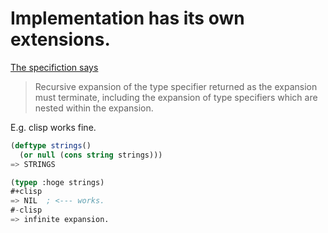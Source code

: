 # Implementation has its own extensions.
[The specifiction says](http://www.lispworks.com/documentation/HyperSpec/Body/m_deftp.htm)

> Recursive expansion of the type specifier returned as the expansion must terminate, including the expansion of type specifiers which are nested within the expansion. 

E.g. clisp works fine.

```lisp
(deftype strings()
  (or null (cons string strings)))
=> STRINGS

(typep :hoge strings)
#+clisp
=> NIL  ; <--- works.
#-clisp
=> infinite expansion.
```
